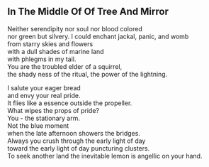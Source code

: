 In The Middle Of Of Tree And Mirror
-----------------------------------
Neither serendipity nor soul nor blood colored  
nor green but silvery. I could enchant jackal, panic, and womb  
from starry skies and flowers  
with a dull shades of marine land  
with phlegms in my tail.  
You are the troubled elder of a squirrel,  
the shady ness of the ritual, the power of the lightning.  
  
I salute your eager bread  
and envy your real pride.  
It flies like a essence outside the propeller.  
What wipes the props of pride?  
You - the stationary arm.  
Not the blue moment  
when the late afternoon showers the bridges.  
Always you crush through the early light of day  
toward the early light of day puncturing clusters.  
To seek another land the inevitable lemon is angellic on your hand.  
